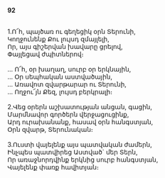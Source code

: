 **92**

\
1.Ո՜հ, պայծառ ու գեղեցիկ օրն Տերունի,\
Կողջունենք Քու լույսդ զմայլելի,\
Որ, այս գիշերվան խավարը ցրելով,\
Փայլեցավ ժպիտներով։\
\
 ... Ո՜հ, օր խաղաղ, սուրբ օր երկնային,\
 ... Օր սեպհական աստվածային,\
 ... Առավոտ զվարթարար ու Տերունի,\
 ... Ողջու՜յն Քեզ, լույսդ բերկրալի։\
\
2.Վեց օրերն աշխատության անցան, գացին,\
Մարմնավոր գործերն վերջացուցինք,\
Արդ ուրախանանք, հասավ օրն հանգստյան,\
Օրն զվարթ, Տերունական։\
\
3.Ուստի վայելենք այս պատվական ժամերն,\
Ինչպես պատվիրեց Աստված` մեր Տերն,\
Որ առաջնորդվինք երկնից սուրբ հանգստյան,\
Վայելենք փառք հավիտյան։
